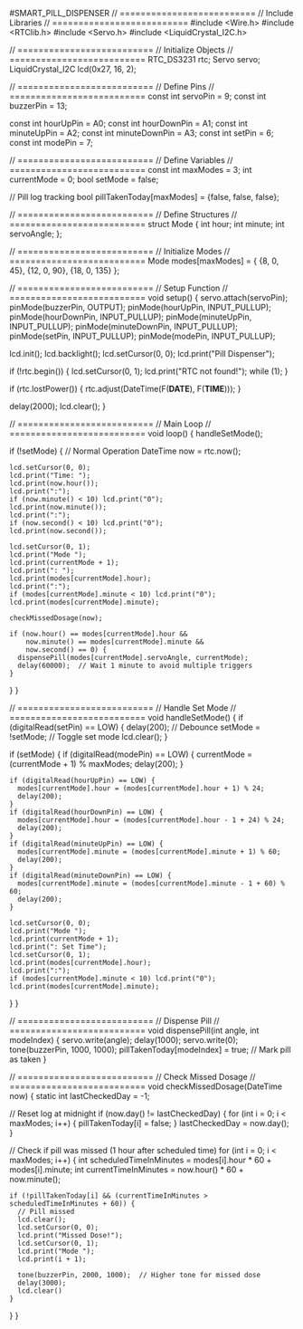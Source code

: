 #SMART_PILL_DISPENSER
// ==========================
//    Include Libraries
// ==========================
#include <Wire.h>
#include <RTClib.h>
#include <Servo.h>
#include <LiquidCrystal_I2C.h>

// ==========================
//    Initialize Objects
// ==========================
RTC_DS3231 rtc;
Servo servo;
LiquidCrystal_I2C lcd(0x27, 16, 2);

// ==========================
//    Define Pins
// ==========================
const int servoPin = 9;
const int buzzerPin = 13;

const int hourUpPin = A0;
const int hourDownPin = A1;
const int minuteUpPin = A2;
const int minuteDownPin = A3;
const int setPin = 6;
const int modePin = 7;

// ==========================
//    Define Variables
// ==========================
const int maxModes = 3;
int currentMode = 0;
bool setMode = false;

// Pill log tracking
bool pillTakenToday[maxModes] = {false, false, false};

// ==========================
//    Define Structures
// ==========================
struct Mode {
  int hour;
  int minute;
  int servoAngle;
};

// ==========================
//    Initialize Modes
// ==========================
Mode modes[maxModes] = {
  {8, 0, 45},
  {12, 0, 90},
  {18, 0, 135}
};

// ==========================
//        Setup Function
// ==========================
void setup() {
  servo.attach(servoPin);
  pinMode(buzzerPin, OUTPUT);
  pinMode(hourUpPin, INPUT_PULLUP);
  pinMode(hourDownPin, INPUT_PULLUP);
  pinMode(minuteUpPin, INPUT_PULLUP);
  pinMode(minuteDownPin, INPUT_PULLUP);
  pinMode(setPin, INPUT_PULLUP);
  pinMode(modePin, INPUT_PULLUP);

  lcd.init();
  lcd.backlight();
  lcd.setCursor(0, 0);
  lcd.print("Pill Dispenser");

  if (!rtc.begin()) {
    lcd.setCursor(0, 1);
    lcd.print("RTC not found!");
    while (1);
  }

  if (rtc.lostPower()) {
    rtc.adjust(DateTime(F(__DATE__), F(__TIME__)));
  }

  delay(2000);
  lcd.clear();
}

// ==========================
//         Main Loop
// ==========================
void loop() {
  handleSetMode();

  if (!setMode) {  // Normal Operation
    DateTime now = rtc.now();

    lcd.setCursor(0, 0);
    lcd.print("Time: ");
    lcd.print(now.hour());
    lcd.print(":");
    if (now.minute() < 10) lcd.print("0");
    lcd.print(now.minute());
    lcd.print(":");
    if (now.second() < 10) lcd.print("0");
    lcd.print(now.second());

    lcd.setCursor(0, 1);
    lcd.print("Mode ");
    lcd.print(currentMode + 1);
    lcd.print(": ");
    lcd.print(modes[currentMode].hour);
    lcd.print(":");
    if (modes[currentMode].minute < 10) lcd.print("0");
    lcd.print(modes[currentMode].minute);

    checkMissedDosage(now);

    if (now.hour() == modes[currentMode].hour &&
        now.minute() == modes[currentMode].minute &&
        now.second() == 0) {
      dispensePill(modes[currentMode].servoAngle, currentMode);
      delay(60000);  // Wait 1 minute to avoid multiple triggers
    }
  }
}

// ==========================
//     Handle Set Mode
// ==========================
void handleSetMode() {
  if (digitalRead(setPin) == LOW) {
    delay(200);  // Debounce
    setMode = !setMode; // Toggle set mode
    lcd.clear();
  }

  if (setMode) {
    if (digitalRead(modePin) == LOW) {
      currentMode = (currentMode + 1) % maxModes;
      delay(200);
    }

    if (digitalRead(hourUpPin) == LOW) {
      modes[currentMode].hour = (modes[currentMode].hour + 1) % 24;
      delay(200);
    }
    if (digitalRead(hourDownPin) == LOW) {
      modes[currentMode].hour = (modes[currentMode].hour - 1 + 24) % 24;
      delay(200);
    }
    if (digitalRead(minuteUpPin) == LOW) {
      modes[currentMode].minute = (modes[currentMode].minute + 1) % 60;
      delay(200);
    }
    if (digitalRead(minuteDownPin) == LOW) {
      modes[currentMode].minute = (modes[currentMode].minute - 1 + 60) % 60;
      delay(200);
    }

    lcd.setCursor(0, 0);
    lcd.print("Mode ");
    lcd.print(currentMode + 1);
    lcd.print(": Set Time");
    lcd.setCursor(0, 1);
    lcd.print(modes[currentMode].hour);
    lcd.print(":");
    if (modes[currentMode].minute < 10) lcd.print("0");
    lcd.print(modes[currentMode].minute);
  }
}

// ==========================
//     Dispense Pill
// ==========================
void dispensePill(int angle, int modeIndex) {
  servo.write(angle);
  delay(1000);
  servo.write(0);
  tone(buzzerPin, 1000, 1000);
  pillTakenToday[modeIndex] = true;  // Mark pill as taken
}

// ==========================
//     Check Missed Dosage
// ==========================
void checkMissedDosage(DateTime now) {
  static int lastCheckedDay = -1;

  // Reset log at midnight
  if (now.day() != lastCheckedDay) {
    for (int i = 0; i < maxModes; i++) {
      pillTakenToday[i] = false;
    }
    lastCheckedDay = now.day();
  }

  // Check if pill was missed (1 hour after scheduled time)
  for (int i = 0; i < maxModes; i++) {
    int scheduledTimeInMinutes = modes[i].hour * 60 + modes[i].minute;
    int currentTimeInMinutes = now.hour() * 60 + now.minute();

    if (!pillTakenToday[i] && (currentTimeInMinutes > scheduledTimeInMinutes + 60)) {
      // Pill missed
      lcd.clear();
      lcd.setCursor(0, 0);
      lcd.print("Missed Dose!");
      lcd.setCursor(0, 1);
      lcd.print("Mode ");
      lcd.print(i + 1);

      tone(buzzerPin, 2000, 1000);  // Higher tone for missed dose
      delay(3000);
      lcd.clear()
    }
  }
}
